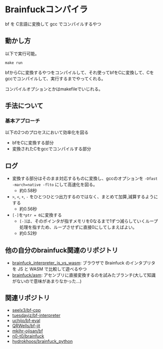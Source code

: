 # Brainfuckコンパイラ

bf を C言語に変換して gcc でコンパイルするやつ

## 動かし方

以下で実行可能。

```
make run 
```

bfからCに変換するやつをコンパイルして、それ使ってbfをCに変換して、Cをgccでコンパイルして、実行するまでやってくれる。

コンパイルオプションとかはmakefileでいじれる。


## 手法について

### 基本アプローチ

以下の2つのプロセスにおいて効率化を図る

- bfをCに変換する部分
- 変換されたCをgccでコンパイルする部分

## ログ

- 変換する部分はそのまま対応するものに変換し、gccのオプションを `-Ofast -march=native -flto` にして高速化を図る。
  - 約0.58秒
- `>`, `<`, `+`, `-` をひとつひとつ出力するのではなく、まとめて加算,減算するようにする
  - 約0.56秒
- `[-]`を`*ptr = 0`に変換する
  - `[-]`は、そのポインタが指すメモリを0なるまで1ずつ減らしていくループ処理を指すため、ループさせずに直接0にしてしまえばよい。
  - 約0.52秒

## 他の自分のbrainfuck関連のリポジトリ

- [brainfuck_interpreter_js_vs_wasm](https://github.com/kobayashiharuto/brainfuck_interpreter_js_vs_wasm): ブラウザで Brainfuck のインタプリタを JS と WASM で比較して遊べるやつ
- [brainfuck/asm](https://github.com/kobayashiharuto/brainfuck/tree/asm): アセンブリに直接変換するのを試みたブランチ(大して知識がないので意味があまりなかった...)

## 関連リポジトリ

- [seelx3/bf-cpp](https://github.com/seelx3/bf-cpp)
- [tuesdayjz/bf-interpreter](https://github.com/tuesdayjz/bf-interpreter)
- [uchijo/bf-eval](https://github.com/uchijo/bf-eval)
- [QRWells/bf-jit](https://github.com/QRWells/bf-jit)
- [mkihr-ojisan/bf](https://github.com/mkihr-ojisan/bf)
- [n0-t0/brainfuck](https://github.com/n0-t0/brainfuck)
- [hydrokhoos/brainfuck_python](https://github.com/hydrokhoos/brainfuck_python)
